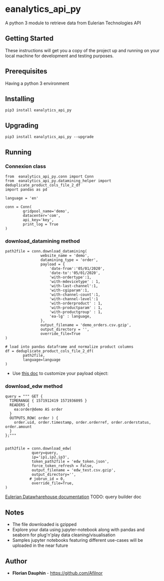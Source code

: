 # eanalytics_api_py

A python 3 module to retrieve data from Eulerian Technologies API

## Getting Started

These instructions will get you a copy of the project up and running on your local machine for development and testing purposes.

## Prerequisites

Having a python 3 environment

## Installing

```
pip3 install eanalytics_api_py
```

## Upgrading

```
pip3 install eanalytics_api_py --upgrade
```

## Running

### Connexion class

```
from  eanalytics_api_py.conn import Conn
from  eanalytics_api_py.datamining_helper import deduplicate_product_cols_file_2_df
import pandas as pd

language = 'en'

conn = Conn(
        gridpool_name='demo',
        datacenter='com',
        api_key='key',
        print_log = True
)
```
### download_datamining method

```
path2file = conn.download_datamining(
                website_name = 'demo',
                datamining_type = 'order',
                payload = {
                    'date-from':'05/01/2020',
                    'date-to':'05/01/2020',
                    'with-ordertype':1,
                    'with-mdevicetype' : 1,
                    'with-last-channel':1,
                    'with-cgiparam':1,
                    'with-channel-count':1,
                    'with-channel-level':1
                    'with-orderproduct' : 1,
                    'with-productparam' : 1,
                    'with-productgroup' : 1,
                    'ea-lg' : language,
                },
                output_filename = 'demo_orders.csv.gzip',
                output_directory = '',
                override_file=True
)

# load into pandas dataframe and normalize product columns
df = deduplicate_product_cols_file_2_df(
        path2file,
        language=language
)
```
- Use [this doc](https://doc.api.eulerian.com/#tag/Datamining:-sales%2Fpaths%2F~1ea~1%7Bsite%7D~1report~1order~1download.json%2Fget) to customize your payload object: 

### download_edw method
```
query = """ GET {
  TIMERANGE { 1571912419 1571936095 }
  READERS {
    ea:order@demo AS order
  }
  OUTPUTS_ROW( order ) {
    order.uid, order.timestamp, order.orderref, order.orderstatus, order.amount
  }
};"""


path2file = conn.download_edw(
            query=query,
            ip='ip1,ip2,ip3',
            token_path2file = 'edw_token.json',
            force_token_refresh = False,
            output_filename = 'edw_test.csv.gzip',
            output_directory='',
           # jobrun_id = 0,
            override_file=True,
)
```
[Eulerian Datawharehouse documentation](https://doc.api.eulerian.com/#section/EDW)
TODO: query builder doc

## Notes
- The file downloaded is gzipped
- Explore your data using jupyter-notebook along with pandas and seaborn for plug'n'play data cleaning/visualisation
- Samples jupyter notebooks featuring different use-cases will be uploaded in the near future

## Author

* **Florian Dauphin** - https://github.com/Afilnor

